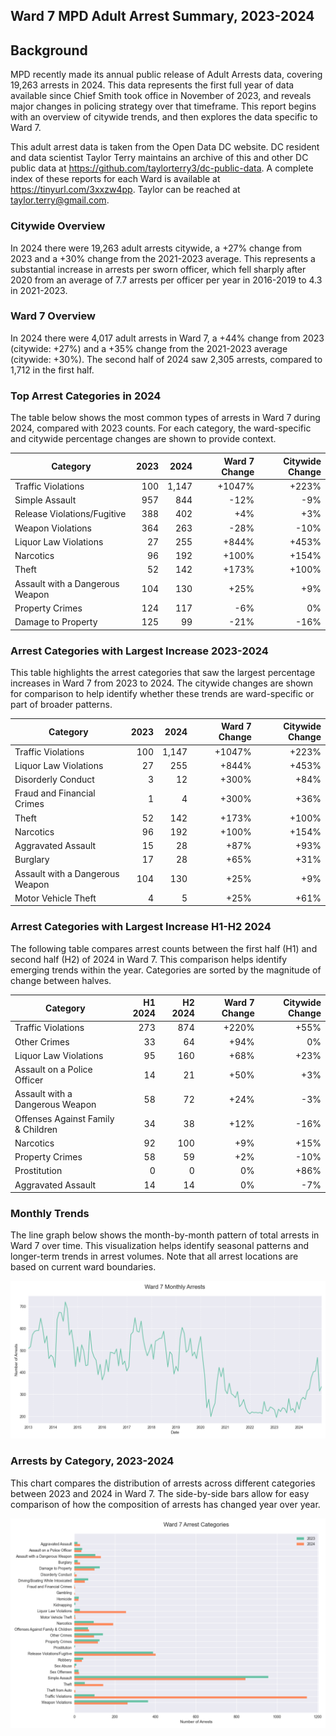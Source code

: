 ## Ward 7 MPD Adult Arrest Summary, 2023-2024

## Background

MPD recently made its annual public release of Adult Arrests data, covering 19,263 arrests in 2024. This data represents the first full year of data available since Chief Smith took office in November of 2023, and reveals major changes in policing strategy over that timeframe. This report begins with an overview of citywide trends, and then explores the data specific to Ward 7.

This adult arrest data is taken from the Open Data DC website. DC resident and data scientist Taylor Terry maintains an archive of this and other DC public data at https://github.com/taylorterry3/dc-public-data. A complete index of these reports for each Ward is available at https://tinyurl.com/3xxzw4pp. Taylor can be reached at taylor.terry@gmail.com.

### Citywide Overview

In 2024 there were 19,263 adult arrests citywide, a +27% change from 2023 and a +30% change from the 2021-2023 average. This represents a substantial increase in arrests per sworn officer, which fell sharply after 2020 from an average of 7.7 arrests per officer per year in 2016-2019 to 4.3 in 2021-2023.

### Ward 7 Overview
In 2024 there were 4,017 adult arrests in Ward 7, a +44% change from 2023 (citywide: +27%) and a +35% change from the 2021-2023 average (citywide: +30%). The second half of 2024 saw 2,305 arrests, compared to 1,712 in the first half.

### Top Arrest Categories in 2024
The table below shows the most common types of arrests in Ward 7 during 2024, compared with 2023 counts. For each category, the ward-specific and citywide percentage changes are shown to provide context.

| Category | 2023 | 2024 | Ward 7 Change | Citywide Change |
|----------|------:|------:|---------:|----------------:|
| Traffic Violations | 100 | 1,147 | +1047% | +223% |
| Simple Assault | 957 | 844 | -12% | -9% |
| Release Violations/Fugitive | 388 | 402 | +4% | +3% |
| Weapon Violations | 364 | 263 | -28% | -10% |
| Liquor Law Violations | 27 | 255 | +844% | +453% |
| Narcotics | 96 | 192 | +100% | +154% |
| Theft | 52 | 142 | +173% | +100% |
| Assault with a Dangerous Weapon | 104 | 130 | +25% | +9% |
| Property Crimes | 124 | 117 | -6% | 0% |
| Damage to Property | 125 | 99 | -21% | -16% |

### Arrest Categories with Largest Increase 2023-2024
This table highlights the arrest categories that saw the largest percentage increases in Ward 7 from 2023 to 2024. The citywide changes are shown for comparison to help identify whether these trends are ward-specific or part of broader patterns.

| Category | 2023 | 2024 | Ward 7 Change | Citywide Change |
|----------|------:|------:|---------:|----------------:|
| Traffic Violations | 100 | 1,147 | +1047% | +223% |
| Liquor Law Violations | 27 | 255 | +844% | +453% |
| Disorderly Conduct | 3 | 12 | +300% | +84% |
| Fraud and Financial Crimes | 1 | 4 | +300% | +36% |
| Theft | 52 | 142 | +173% | +100% |
| Narcotics | 96 | 192 | +100% | +154% |
| Aggravated Assault | 15 | 28 | +87% | +93% |
| Burglary | 17 | 28 | +65% | +31% |
| Assault with a Dangerous Weapon | 104 | 130 | +25% | +9% |
| Motor Vehicle Theft | 4 | 5 | +25% | +61% |

### Arrest Categories with Largest Increase H1-H2 2024
The following table compares arrest counts between the first half (H1) and second half (H2) of 2024 in Ward 7. This comparison helps identify emerging trends within the year. Categories are sorted by the magnitude of change between halves.

| Category | H1 2024 | H2 2024 | Ward 7 Change | Citywide Change |
|----------|---------:|---------:|---------:|----------------:|
| Traffic Violations | 273 | 874 | +220% | +55% |
| Other Crimes | 33 | 64 | +94% | 0% |
| Liquor Law Violations | 95 | 160 | +68% | +23% |
| Assault on a Police Officer | 14 | 21 | +50% | +3% |
| Assault with a Dangerous Weapon | 58 | 72 | +24% | -3% |
| Offenses Against Family & Children | 34 | 38 | +12% | -16% |
| Narcotics | 92 | 100 | +9% | +15% |
| Property Crimes | 58 | 59 | +2% | -10% |
| Prostitution | 0 | 0 | 0% | +86% |
| Aggravated Assault | 14 | 14 | 0% | -7% |

### Monthly Trends
The line graph below shows the month-by-month pattern of total arrests in Ward 7 over time. This visualization helps identify seasonal patterns and longer-term trends in arrest volumes. Note that all arrest locations are based on current ward boundaries.

![Monthly Arrest Trends](ward_7_monthly_trends.png)

### Arrests by Category, 2023-2024
This chart compares the distribution of arrests across different categories between 2023 and 2024 in Ward 7. The side-by-side bars allow for easy comparison of how the composition of arrests has changed year over year.

![Arrests by category](ward_7_categories.png)
